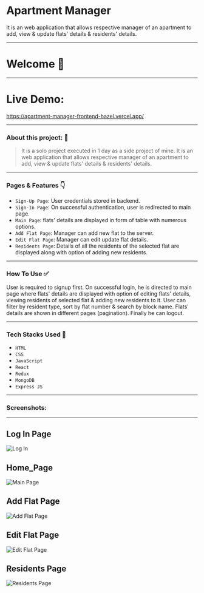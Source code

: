 # Apartment Manager

<p>
  It is an web application that allows respective manager of an apartment to add, view & update flats' details & residents' details. 
<p/>

---
# Welcome :wave:
---

# Live Demo:

https://apartment-manager-frontend-hazel.vercel.app/

---

### About this project: :raised_hands:

> It is a solo project executed in 1 day as a side project of mine. It is an web application that allows respective manager of an apartment to add, view & update flats' details & residents' details. 

---


### Pages & Features :point_down:

- `Sign-Up Page`: User credentials stored in backend.
- `Sign-In Page`: On successful authentication, user is redirected to main page.
- `Main Page`: flats' details are displayed in form of table with numerous options.
- `Add Flat Page`: Manager can add new flat to the server.
- `Edit Flat Page`: Manager can edit update flat details.
- `Residents Page`: Details of all the residents of the selected flat are displayed along with option of adding new residents.

---

### How To Use ✅

User is required to signup first. On successful login, he is directed to main page where flats' details are displayed with option of editing flats' details, viewing residents of selected flat & adding new residents to it. User can filter by resident type, sort by flat number & search by block name. Flats' details are shown in different pages (pagination). Finally he can logout.   

---

### Tech Stacks Used :wrench:

- `HTML`
- `CSS`
- `JavaScript`
- `React`
- `Redux`
- `MongoDB`
- `Express JS`

---

### Screenshots:
<hr/>

## Log In Page

![Log In](https://user-images.githubusercontent.com/92107053/164013383-918709b0-53fe-42c3-81d5-4a5e3b8bb00c.png)

## Home_Page

![Main Page](https://user-images.githubusercontent.com/92107053/164013404-ca29a4f2-5a0b-4416-83b5-8f1d266e18f6.png)

## Add Flat Page

![Add Flat Page](https://user-images.githubusercontent.com/92107053/164013262-b32a6cb3-9ef2-4a92-bd3e-97b62d01e662.png)

## Edit Flat Page

![Edit Flat Page](https://user-images.githubusercontent.com/92107053/164013290-fd996480-7b1b-4b5a-806f-34d053dbe79c.png)

## Residents Page
![Residents Page](https://user-images.githubusercontent.com/92107053/164013419-858d691b-5537-4ccb-b236-f773e53b1b4f.png)

